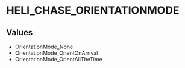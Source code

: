 # HELI_CHASE_ORIENTATIONMODE

## Values
* OrientationMode_None
* OrientationMode_OrientOnArrival
* OrientationMode_OrientAllTheTime